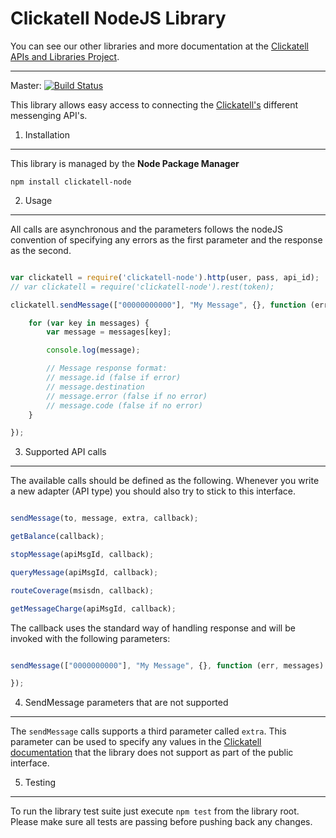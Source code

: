 Clickatell NodeJS Library
=========================================

You can see our other libraries and more documentation at the [Clickatell APIs and Libraries Project](http://clickatell.github.io/).

------------------------------------


Master: [![Build Status](https://secure.travis-ci.org/arcturial/clickatell-node.png?branch=master)](http://travis-ci.org/arcturial/clickatell)

This library allows easy access to connecting the [Clickatell's](http://www.clickatell.com) different messenging API's.


1. Installation
------------------

This library is managed by the **Node Package Manager**

`npm install clickatell-node`

2. Usage
------------------

All calls are asynchronous and the parameters follows the nodeJS convention of specifying any errors as the first parameter and the
response as the second.

```javascript

var clickatell = require('clickatell-node').http(user, pass, api_id);
// var clickatell = require('clickatell-node').rest(token);

clickatell.sendMessage(["00000000000"], "My Message", {}, function (err, messages) {

    for (var key in messages) {
        var message = messages[key];

        console.log(message);

        // Message response format:
        // message.id (false if error)
        // message.destination
        // message.error (false if no error)
        // message.code (false if no error)
    }

});

```


3. Supported API calls
------------------

The available calls should be defined as the following. Whenever you write a new adapter (API type) you should also try to stick
to this interface.

```javascript

sendMessage(to, message, extra, callback);

getBalance(callback);

stopMessage(apiMsgId, callback);

queryMessage(apiMsgId, callback);

routeCoverage(msisdn, callback);

getMessageCharge(apiMsgId, callback);

```

The callback uses the standard way of handling response and will be invoked with the following parameters:

```javascript

sendMessage(["0000000000"], "My Message", {}, function (err, messages) {

});

```

4. SendMessage parameters that are not supported
---------------

The `sendMessage` calls supports a third parameter called `extra`. This parameter can be used to specify any values in the [Clickatell documentation](http://www.clickatell.com) that the library does not support as part of the public interface.

5. Testing
---------------

To run the library test suite just execute `npm test` from the library root. Please make sure all tests are passing before pushing back any changes.
